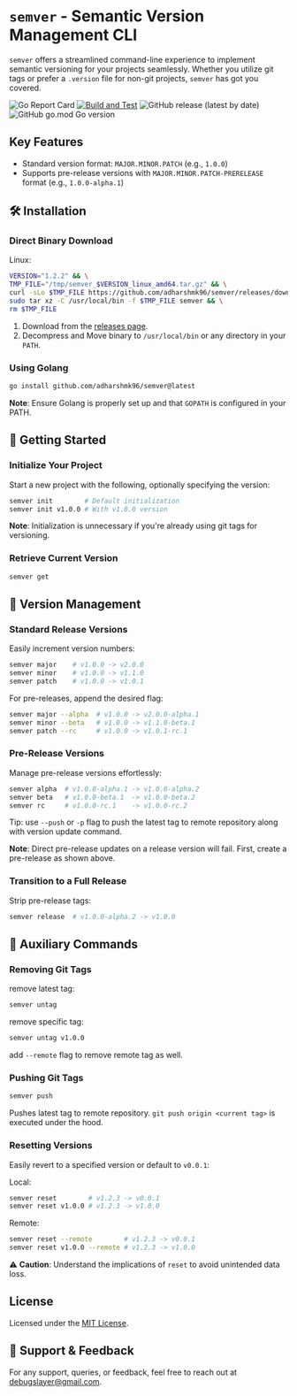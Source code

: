 # `semver` - Semantic Version Management CLI

`semver` offers a streamlined command-line experience to implement semantic versioning for your projects seamlessly. Whether you utilize git tags or prefer a `.version` file for non-git projects, `semver` has got you covered.

![Go Report Card](https://goreportcard.com/badge/github.com/adharshmk96/semver)
[![Build and Test](https://github.com/adharshmk96/semver/actions/workflows/go-build-test.yml/badge.svg)](https://github.com/adharshmk96/semver/actions/workflows/go-build-test.yml)
![GitHub release (latest by date)](https://img.shields.io/github/v/release/adharshmk96/semver)
![GitHub go.mod Go version](https://img.shields.io/github/go-mod/go-version/adharshmk96/semver)

## Key Features
- Standard version format: `MAJOR.MINOR.PATCH` (e.g., `1.0.0`)
- Supports pre-release versions with `MAJOR.MINOR.PATCH-PRERELEASE` format (e.g., `1.0.0-alpha.1`)

## 🛠 Installation

### Direct Binary Download

Linux:
```bash
VERSION="1.2.2" && \
TMP_FILE="/tmp/semver_$VERSION_linux_amd64.tar.gz" && \
curl -sLo $TMP_FILE https://github.com/adharshmk96/semver/releases/download/v$VERSION/semver_$VERSION_linux_amd64.tar.gz && \
sudo tar xz -C /usr/local/bin -f $TMP_FILE semver && \
rm $TMP_FILE
```

1. Download from the [releases page](https://github.com/adharshmk96/semver/releases).
2. Decompress and Move binary to `/usr/local/bin` or any directory in your `PATH`.

### Using Golang 
```bash
go install github.com/adharshmk96/semver@latest
```
**Note**: Ensure Golang is properly set up and that `GOPATH` is configured in your PATH.

## 🚀 Getting Started

### Initialize Your Project
Start a new project with the following, optionally specifying the version:
```bash
semver init        # Default initialization
semver init v1.0.0 # With v1.0.0 version
```
**Note**: Initialization is unnecessary if you're already using git tags for versioning.

### Retrieve Current Version
```bash
semver get
```

## 📖 Version Management

### Standard Release Versions
Easily increment version numbers:
```bash
semver major    # v1.0.0 -> v2.0.0
semver minor    # v1.0.0 -> v1.1.0
semver patch    # v1.0.0 -> v1.0.1
```
For pre-releases, append the desired flag:
```bash
semver major --alpha  # v1.0.0 -> v2.0.0-alpha.1
semver minor --beta   # v1.0.0 -> v1.1.0-beta.1
semver patch --rc     # v1.0.0 -> v1.0.1-rc.1
```

### Pre-Release Versions
Manage pre-release versions effortlessly:
```bash
semver alpha  # v1.0.0-alpha.1 -> v1.0.0-alpha.2
semver beta   # v1.0.0-beta.1  -> v1.0.0-beta.2
semver rc     # v1.0.0-rc.1    -> v1.0.0-rc.2
```

Tip: use `--push` or `-p` flag to push the latest tag to remote repository along with version update command.

**Note**: Direct pre-release updates on a release version will fail. First, create a pre-release as shown above.

### Transition to a Full Release
Strip pre-release tags:
```bash
semver release  # v1.0.0-alpha.2 -> v1.0.0
```

## 📝 Auxiliary Commands

### Removing Git Tags

remove latest tag:
```bash
semver untag
```
remove specific tag:
```bash
semver untag v1.0.0
```

add `--remote` flag to remove remote tag as well.

### Pushing Git Tags
```bash
semver push
```
Pushes latest tag to remote repository. `git push origin <current tag>` is executed under the hood.

### Resetting Versions

Easily revert to a specified version or default to `v0.0.1`:

Local:
```bash
semver reset        # v1.2.3 -> v0.0.1
semver reset v1.0.0 # v1.2.3 -> v1.0.0
```
Remote:
```bash
semver reset --remote        # v1.2.3 -> v0.0.1
semver reset v1.0.0 --remote # v1.2.3 -> v1.0.0
```

⚠️ **Caution**: Understand the implications of `reset` to avoid unintended data loss.

## License
Licensed under the [MIT License](#).

## 🤝 Support & Feedback
For any support, queries, or feedback, feel free to reach out at [debugslayer@gmail.com](mailto:debugslayer@gmail.com).
